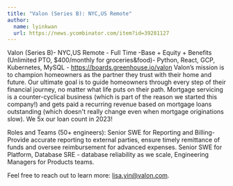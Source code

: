 ```yaml
---
title: "Valon (Series B): NYC,US Remote"
author:
  name: lyinkwan
  url: https://news.ycombinator.com/item?id=39281127
---
```

Valon (Series B)- NYC,US Remote - Full Time -Base + Equity + Benefits (Unlimited PTO, $400&#x2F;monthly for groceries&amp;food)- Python, React, GCP, Kubernetes, MySQL - <a href="https:&#x2F;&#x2F;boards.greenhouse.io&#x2F;valon" rel="nofollow">https:&#x2F;&#x2F;boards.greenhouse.io&#x2F;valon</a>
Valon’s mission is to champion homeowners as the partner they trust with their home and future. Our ultimate goal is to guide homeowners through every step of their financial journey, no matter what life puts on their path. Mortgage servicing is a counter-cyclical business (which is part of the reason we started this company!) and gets paid a recurring revenue based on mortgage loans outstanding (which doesn&#x27;t really change even when mortgage originations slow). We 5x our loan count in 2023!

Roles and Teams (50+ engineers): Senior SWE for Reporting and Billing- Provide accurate reporting to external parties, ensure timely remittance of funds and oversee reimbursement for advanced expenses. Senior SWE for Platform, Database SRE - database reliability as we scale, Engineering Managers for Products teams.

Feel free to reach out to learn more: lisa.yin@valon.com.

